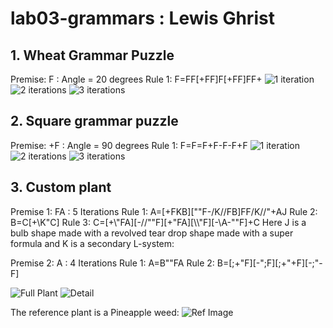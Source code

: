 # lab03-grammars : Lewis Ghrist

## 1. Wheat Grammar Puzzle
Premise: F : Angle = 20 degrees
Rule 1: F=FF[+FF]F[+FF]FF+
![1 iteration](LG_ruleset1_gen1.png)
![2 iterations](LG_ruleset1_gen2.png)
![3 iterations](LG_ruleset1_gen3.png)

## 2. Square grammar puzzle
Premise: +F : Angle = 90 degrees
Rule 1: F=F=F+F-F-F+F
![1 iteration](LG_ruleset2_gen1.png)
![2 iterations](LG_ruleset2_gen2.png)
![3 iterations](LG_ruleset2_gen3.png)

## 3. Custom plant
Premise 1: FA : 5 Iterations
Rule 1: A=[+FKB][""F-/K//FB]FF/K//"+AJ
Rule 2: B=C[+\K\"C]
Rule 3: C=[+\\"FA][-//""F][+"FA][\\\\"F][-\\A\-""F]+C
Here J is a bulb shape made with a revolved tear drop shape made with a super formula and K is a secondary L-system:

Premise 2: A : 4 Iterations
Rule 1: A=B""FA
Rule 2: B=[;+"F][-";F][;+"+F][-;"-F]

![Full Plant](LG_Custom1.png)
![Detail](LG_Custom2.png)

The reference plant is a Pineapple weed:
![Ref Image](Pineapple_Weed.jpg)
